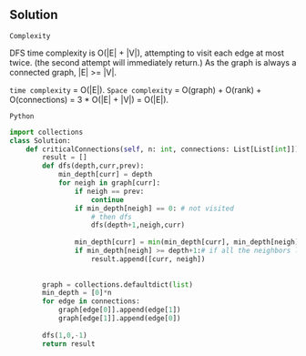 Solution
--------
`Complexity`

DFS time complexity is O(|E| + |V|), attempting to visit each edge at most twice. (the second attempt will immediately return.)
As the graph is always a connected graph, |E| >= |V|.

`time complexity` = O(|E|).
`Space complexity` = O(graph) + O(rank) + O(connections) = 3 * O(|E| + |V|) = O(|E|).

`Python`
```python
import collections
class Solution:
    def criticalConnections(self, n: int, connections: List[List[int]]) -> List[List[int]]:
        result = []
        def dfs(depth,curr,prev):
            min_depth[curr] = depth
            for neigh in graph[curr]:
                if neigh == prev:
                    continue
                if min_depth[neigh] == 0: # not visited
                    # then dfs
                    dfs(depth+1,neigh,curr)
                    
                min_depth[curr] = min(min_depth[curr], min_depth[neigh])
                if min_depth[neigh] >= depth+1:# if all the neighbors lowest rank is higher than mine + 1, then it means I am one connecting critical connection
                    result.append([curr, neigh])
                    
            
        graph = collections.defaultdict(list)
        min_depth = [0]*n
        for edge in connections:
            graph[edge[0]].append(edge[1])
            graph[edge[1]].append(edge[0])
            
        dfs(1,0,-1)
        return result
```